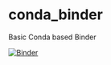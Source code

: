 # conda_binder
Basic Conda based Binder

[![Binder](https://mybinder.org/badge_logo.svg)](https://mybinder.org/v2/gh/MichaelMEM1/r_with_python_2024/py39_r40_shiny)
